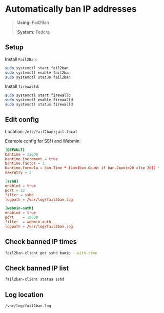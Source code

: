 # Automatically ban IP addresses

> **Using:** Fail2Ban
> 
> **System:** Fedora

## Setup

Install `Fail2Ban`:

```bash
sudo systemctl start fail2ban
sudo systemctl enable fail2ban
sudo systemctl status fail2ban
```

Install `firewalld`:

```bash
sudo systemctl start firewalld
sudo systemctl enable firewalld
sudo systemctl status firewalld
```

## Edit config

Location: `/etc/fail2ban/jail.local`

Example config for SSH and Webmin:

```toml
[DEFAULT]
bantime = 21600
bantime.increment = true
bantime.factor = 1
bantime.formula = ban.Time * (1<<(ban.Count if ban.Count<20 else 20)) * banFactor
maxretry = 3

[sshd]
enabled = true
port = 22
filter = sshd
logpath = /var/log/fail2ban.log

[webmin-auth]
enabled = true
port    = 10000
filter  = webmin-auth
logpath = /var/log/fail2ban.log
```

## Check banned IP times
```bash
fail2ban-client get sshd banip --with-time
```

## Check banned IP list
```bash
fail2ban-client status sshd
```

## Log location
```bash
/var/log/fail2ban.log
```